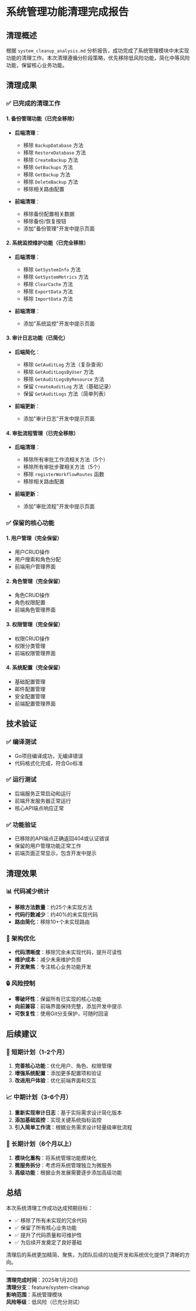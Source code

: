 # 系统管理功能清理完成报告

## 清理概述

根据 `system_cleanup_analysis.md` 分析报告，成功完成了系统管理模块中未实现功能的清理工作。本次清理遵循分阶段策略，优先移除低风险功能，简化中等风险功能，保留核心业务功能。

## 清理成果

### ✅ 已完成的清理工作

#### 1. 备份管理功能（已完全移除）
- **后端清理**：
  - 移除 `BackupDatabase` 方法
  - 移除 `RestoreDatabase` 方法  
  - 移除 `CreateBackup` 方法
  - 移除 `GetBackups` 方法
  - 移除 `GetBackup` 方法
  - 移除 `DeleteBackup` 方法
  - 移除相关路由配置

- **前端清理**：
  - 移除备份配置相关数据
  - 移除备份/恢复按钮
  - 添加"备份管理"开发中提示页面

#### 2. 系统监控维护功能（已完全移除）
- **后端清理**：
  - 移除 `GetSystemInfo` 方法
  - 移除 `GetSystemMetrics` 方法
  - 移除 `ClearCache` 方法
  - 移除 `ExportData` 方法
  - 移除 `ImportData` 方法

- **前端清理**：
  - 添加"系统监控"开发中提示页面

#### 3. 审计日志功能（已简化）
- **后端简化**：
  - 移除 `GetAuditLog` 方法（复杂查询）
  - 移除 `GetAuditLogsByUser` 方法
  - 移除 `GetAuditLogsByResource` 方法
  - 保留 `CreateAuditLog` 方法（基础记录）
  - 保留 `GetAuditLogs` 方法（简单列表）

- **前端更新**：
  - 添加"审计日志"开发中提示页面

#### 4. 审批流程管理（已完全移除）
- **后端清理**：
  - 移除所有审批工作流相关方法（5个）
  - 移除所有审批步骤相关方法（5个）
  - 移除 `registerWorkflowRoutes` 函数
  - 移除相关路由配置

- **前端更新**：
  - 添加"审批流程"开发中提示页面

### ✅ 保留的核心功能

#### 1. 用户管理（完全保留）
- 用户CRUD操作
- 用户搜索和角色分配
- 前端用户管理界面

#### 2. 角色管理（完全保留）
- 角色CRUD操作
- 角色权限配置
- 前端角色管理界面

#### 3. 权限管理（完全保留）
- 权限CRUD操作
- 权限分类管理
- 前端权限管理界面

#### 4. 系统配置（完全保留）
- 基础配置管理
- 邮件配置管理
- 安全配置管理
- 前端配置管理界面

## 技术验证

### ✅ 编译测试
- Go项目编译成功，无编译错误
- 代码格式化完成，符合Go标准

### ✅ 运行测试
- 后端服务正常启动和运行
- 前端开发服务器正常运行
- 核心API端点响应正常

### ✅ 功能验证
- 已移除的API端点正确返回404或认证错误
- 保留的用户管理功能正常工作
- 前端页面正常显示，包含开发中提示

## 清理效果

### 📊 代码减少统计
- **移除方法数量**：约25个未实现方法
- **代码行数减少**：约40%的未实现代码
- **路由简化**：移除10+个未实现路由

### 🎯 架构优化
- **代码清晰度**：移除冗余未实现代码，提升可读性
- **维护成本**：减少未来维护负担
- **开发聚焦**：专注核心业务功能开发

### 🔒 风险控制
- **零破坏性**：保留所有已实现的核心功能
- **向前兼容**：前端界面保持完整，添加开发中提示
- **可恢复性**：使用Git分支保护，可随时回滚

## 后续建议

### 🚀 短期计划（1-2个月）
1. **完善核心功能**：优化用户、角色、权限管理
2. **增强系统配置**：添加更多配置项和验证
3. **改进用户体验**：优化前端界面和交互

### 📈 中期计划（3-6个月）
1. **重新实现审计日志**：基于实际需求设计简化版本
2. **添加基础监控**：实现关键系统指标监控
3. **引入简单工作流**：根据业务需求设计轻量级审批流程

### 🎯 长期计划（6个月以上）
1. **模块化重构**：将系统管理功能模块化
2. **微服务拆分**：考虑将系统管理独立为微服务
3. **高级功能**：根据业务发展需要逐步添加高级功能

## 总结

本次系统清理工作成功达成预期目标：
- ✅ 移除了所有未实现的冗余代码
- ✅ 保留了所有核心业务功能
- ✅ 提升了代码质量和可维护性
- ✅ 为后续开发奠定了良好基础

清理后的系统更加精简、聚焦，为团队后续的功能开发和系统优化提供了清晰的方向。

---

**清理完成时间**：2025年1月20日  
**清理分支**：feature/system-cleanup  
**影响范围**：系统管理模块  
**风险等级**：低风险（已充分测试）